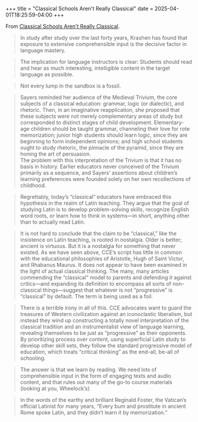 +++
title = "Classical Schools Aren't Really Classical"
date = 2025-04-01T18:25:59-04:00
+++

From [Classical Schools Aren't Really Classical](https://ancientlanguage.com/classical-schools-not-classical/).

>In study after study over the last forty years, Krashen has found that exposure to extensive comprehensible input is the decisive factor in language mastery.

>The implication for language instructors is clear: Students should read and hear as much interesting, intelligible content in the target language as possible.

>Not every lump in the sandbox is a fossil.

>Sayers reminded her audience of the Medieval Trivium, the core subjects of a classical education: grammar, logic (or dialectic), and rhetoric. Then, in an imaginative reapplication, she proposed that these subjects were not merely complementary areas of study but corresponded to distinct stages of child development. Elementary-age children should be taught grammar, channeling their love for rote memorization; junior high students should learn logic, since they are beginning to form independent opinions; and high school students ought to study rhetoric, the pinnacle of the pyramid, since they are honing the art of persuasion.  
The problem with this interpretation of the Trivium is that it has no basis in history. Earlier educators never conceived of the Trivium primarily as a sequence, and Sayers’ assertions about children’s learning preferences were founded solely on her own recollections of childhood.


>Regrettably, today’s “classical” educators have embraced this hypothesis in the realm of Latin teaching. They argue that the goal of studying Latin is to develop problem-solving skills, recognize English word roots, or learn how to think in systems—in short, anything other than to actually read Latin.

>It is not hard to conclude that the claim to be “classical,” like the insistence on Latin teaching, is rooted in nostalgia. Older is better; ancient is virtuous. But it is a nostalgia for something that never existed. As we have seen above, CCE’s script has little in common with the educational philosophies of Aristotle, Hugh of Saint Victor, and Rhabanus Maurus. It does not appear to have been examined in the light of actual classical thinking. The many, many articles commending the “classical” model to parents and defending it against critics—and expanding its definition to encompass all sorts of non-classical things—suggest that whatever is not “progressive” is “classical” by default. The term is being used as a foil.

>There is a terrible irony in all of this. CCE advocates want to guard the treasures of Western civilization against an iconoclastic liberalism, but instead they wind up constructing a totally novel interpretation of the classical tradition and an instrumentalist view of language learning, revealing themselves to be just as “progressive” as their opponents. By prioritizing process over content, using superficial Latin study to develop other skill sets, they follow the standard progressive model of education, which treats “critical thinking” as the end-all, be-all of schooling.

>The answer is that we learn by reading. We need lots of comprehensible input in the form of engaging texts and audio content, and that rules out many of the go-to course materials (looking at you, Wheelock’s)

>In the words of the earthy and brilliant Reginald Foster, the Vatican’s official Latinist for many years, “Every bum and prostitute in ancient Rome spoke Latin, and they didn’t learn it by memorization.”

